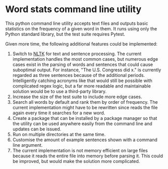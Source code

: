 # Word stats command line utility

This python command line utility accepts text files and outputs basic statistics on the
frequency of a given word in them. It runs using only the Python standard library, but
the test suite requires Pytest.

Given more time, the following additional features could be implemented:

1.  Switch to [NLTK](https://www.nltk.org/index.html) for text and sentence processing.
    The current implementation handles the most common cases, but numerous edge cases
    exist in the parsing of words and sentences that could cause suboptimal output. For
    instance, "The U.S. Congress did x." is currently regarded as three sentences
    because of the additional periods. Intelligently catching acronyms like that would
    still be possible with complicated regex logic, but a far more readable and
    maintainable solution would be to use a third-party library.
2.  Increase the size of the test suite to include more edge cases.
3.  Search all words by default and rank them by order of frequency. The current
    implementation might have to be rewritten since reads the file again every time it
    searches for a new word.
4.  Create a package that can be installed by a package manager so that the utility can
    be used anywhere easily from the command line and updates can be issued.
5.  Run on multiple directories at the same time.
6.  Customise the amount of example sentences shown with a command line argument.
7.  The current implementation is not memory efficient on large files because it reads
    the entire file into memory before parsing it. This could be improved, but would
    make the solution more complicated.
